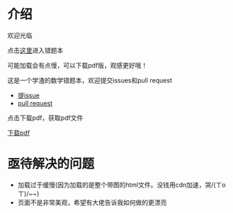 # 介绍

欢迎光临

点击[这里](https://quang-ivan.github.io/math/math.html)进入错题本

可能加载会有点慢，可以下载pdf版，观感更好哦！

这是一个学渣的数学错题本，欢迎提交issues和pull request

- [提issue](https://github.com/quang-Ivan/math/issues)
- [pull request](https://github.com/quang-Ivan/math/pulls)

点击下载pdf，获取pdf文件

[下载pdf](https://cdn.jsdelivr.net/gh/quang-Ivan/math.pdf)

# 亟待解决的问题
- 加载过于缓慢(因为加载的是整个带图的html文件。没钱用cdn加速，哭/(ㄒoㄒ)/~~)
- 页面不是非常美观，希望有大佬告诉我如何做的更漂亮